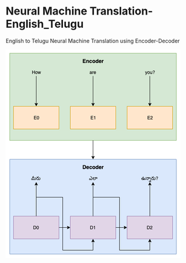 # Neural Machine Translation-English_Telugu
English to Telugu Neural Machine Translation using Encoder-Decoder

![encoder_decoder.png](encoder_decoder.png)

